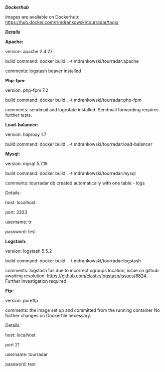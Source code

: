 **_Dockerhub_**

Images are available on Dockerhub:
https://hub.docker.com/r/mdrankowski/tourradar/tags/

**_Details_**

**Apache:**

version: apache 2.4.27

build command: docker build . -t mdrankowski/tourradar:apache

comments: logstash beaver installed

**Php-fpm:**

version: php-fpm 7.2

build command: docker build . -t mdrankowski/tourradar:php-fpm

comments: sendmail and logrotate installed. Sendmail forwarding requires further tests.

**Load-balancer:**

version: haproxy 1.7

build command: docker build . -t mdrankowski/tourradar:load-balancer

**Mysql:**

version: mysql 5.7.19

build command: docker build . -t mdrankowski/tourradar:mysql

comments: tourradar db created automatically with one table - logs

Details:

host: localhost

port: 3333

username: tr

password: test

**Logstash:**

version: logstash 5.5.2

build command: docker build . -t mdrankowski/tourradar:logstash

comments: logstash fail due to incorrect cgroups location, issue on github 
awaiting resolution: https://github.com/elastic/logstash/issues/6824.
Further investigation required

**Ftp:**

version: pureftp

comments: the image set up and committed from the running container
No further changes on Dockerfile necessary.

Details:

host: localhost

port 21

username: tourradar

password: test
